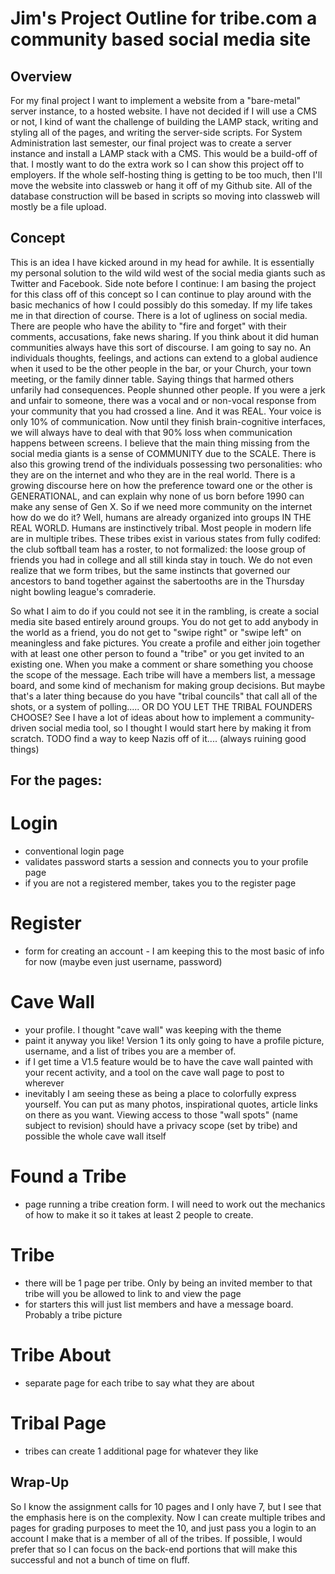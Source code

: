 # Jim's Project Outline for tribe.com a community based social media site

## Overview

For my final project I want to implement a website from a "bare-metal" server instance, to a hosted website. I have not decided if I will use a CMS or not, I kind of want the challenge of building the LAMP stack, writing and styling all of the pages, and writing the server-side scripts. For System Administration last semester, our final project was to create a server instance and install a LAMP stack with a CMS. This would be a build-off of that. I mostly want to do the extra work so I can show this project off to employers. If the whole self-hosting thing is getting to be too much, then I'll move the website into classweb or hang it off of my Github site. All of the database construction will be based in scripts so moving into classweb will mostly be a file upload.

## Concept

This is an idea I have kicked around in my head for awhile. It is essentially my personal solution to the wild wild west of the social media giants such as Twitter and Facebook. Side note before I continue: I am basing the project for this class off of this concept so I can continue to play around with the basic mechanics of how I could possibly do this someday. If my life takes me in that direction of course. There is a lot of ugliness on social media. There are people who have the ability to "fire and forget" with their comments, accusations, fake news sharing. If you think about it did human communities always have this sort of discourse. I am going to say no. An individuals thoughts, feelings, and actions can extend to a global audience when it used to be the other people in the bar, or your Church, your town meeting, or the family dinner table. Saying things that harmed others unfarily had consequences. People shunned other people. If you were a jerk and unfair to someone, there was a vocal and or non-vocal response from your community that you had crossed a line. And it was REAL. Your voice is only 10% of communication. Now until they finish brain-cognitive interfaces, we will always have to deal with that 90% loss when communication happens between screens. I believe that the main thing missing from the social media giants is a sense of COMMUNITY due to the SCALE. There is also this growing trend of the individuals possessing two personalities: who they are on the internet and who they are in the real world. There is a growing discourse here on how the preference toward one or the other is GENERATIONAL, and can explain why none of us born before 1990 can make any sense of Gen X. So if we need more community on the internet how do we do it? Well, humans are already organized into groups IN THE REAL WORLD. Humans are instinctively tribal. Most people in modern life are in multiple tribes. These tribes exist in various states from fully codifed: the club softball team has a roster, to not formalized: the loose group of friends you had in college and all still kinda stay in touch. We do not even realize that we form tribes, but the same instincts that governed our ancestors to band together against the sabertooths are in the Thursday night bowling league's comraderie. 

So what I aim to do if you could not see it in the rambling, is create a social media site based entirely around groups. You do not get to add anybody in the world as a friend, you do not get to "swipe right" or "swipe left" on meaningless and fake pictures. You create a profile and either join together with at least one other person to found a "tribe" or you get invited to an existing one. When you make a comment or share something you choose the scope of the message. Each tribe will have a members list, a message board, and some kind of mechanism for making group decisions. But maybe that's a later thing because do you have "tribal councils" that call all of the shots, or a system of polling..... OR DO YOU LET THE TRIBAL FOUNDERS CHOOSE? See I have a lot of ideas about how to implement a community-driven social media tool, so I thought I would start here by making it from scratch. TODO find a way to keep Nazis off of it.... (always ruining good things)

## For the pages:

Login
=====
- conventional login page
- validates password starts a session and connects you to your profile page 
- if you are not a registered member, takes you to the register page

Register
========
- form for creating an account - I am keeping this to the most basic of info for now (maybe even just username, password)

Cave Wall
========
- your profile. I thought "cave wall" was keeping with the theme
- paint it anyway you like! Version 1 its only going to have a profile picture, username, and a list of tribes you are a member of.
- if I get time a V1.5 feature would be to have the cave wall painted with your recent activity, and a tool on the cave wall page to post to wherever
- inevitably I am seeing these as being a place to colorfully express yourself. You can put as many photos, inspirational quotes, article links on there as you want. Viewing access to those "wall spots" (name subject to revision) should have a privacy scope (set by tribe) and possible the whole cave wall itself

Found a Tribe
============
- page running a tribe creation form. I will need to work out the mechanics of how to make it so it takes at least 2 people to create.

Tribe
=====
- there will be 1 page per tribe. Only by being an invited member to that tribe will you be allowed to link to and view the page
- for starters this will just list members and have a message board. Probably a tribe picture

Tribe About
==========
- separate page for each tribe to say what they are about

Tribal Page
==========
- tribes can create 1 additional page for whatever they like

## Wrap-Up

So I know the assignment calls for 10 pages and I only have 7, but I see that the emphasis here is on the complexity. Now I can create multiple tribes and pages for grading purposes to meet the 10, and just pass you a login to an account I make that is a member of all of the tribes. If possible, I would prefer that so I can focus on the back-end portions that will make this successful and not a bunch of time on fluff. 
